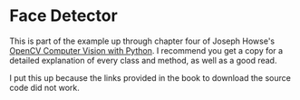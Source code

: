 Face Detector
=============

This is part of the example up through chapter four of Joseph Howse's [OpenCV Computer Vision with Python](http://www.amazon.com/OpenCV-Computer-Vision-Python-Joseph/dp/1782163921/). I recommend you get a copy for a detailed explanation of every class and method, as well as a good read.

I put this up because the links provided in the book to download the source code did not work.